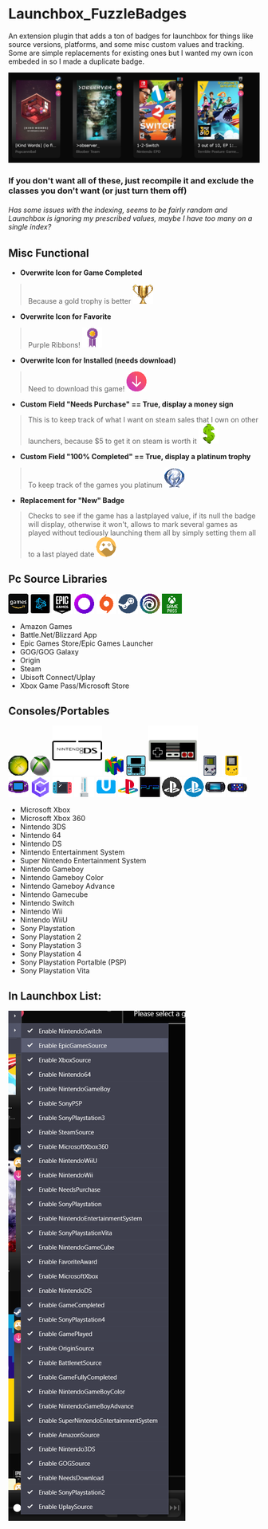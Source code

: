 # Launchbox_FuzzleBadges
An extension plugin that adds a ton of badges for launchbox for things like source versions, platforms, and some misc custom values and tracking. 
Some are simple replacements for existing ones but I wanted my own icon embeded in so I made a duplicate badge.

![Example](img/lbBadgesExample.PNG)
### If you don't want all of these, just recompile it and exclude the classes you don't want (or just turn them off)

###### Has some issues with the indexing, seems to be fairly random and Launchbox is ignoring my prescribed values, maybe I have too many on a single index?

## Misc Functional
* **Overwrite Icon for Game Completed**
> Because a gold trophy is better
![GoldTrophy](img/icons/GameCompletedBadge.png)

* **Overwrite Icon for Favorite**
> Purple Ribbons!
![PurpleRibbon](img/icons/FavoriteBadge.png)

* **Overwrite Icon for Installed (needs download)**
> Need to download this game!
![NeedsDownload](img/icons/NeedsDownloadBadge.png)

* **Custom Field "Needs Purchase" == True, display a money sign** 
> This is to keep track of what I want on steam sales that I own on other launchers, because $5 to get it on steam is worth it
![Purchase](img/icons/NeedsPurchaseBadge.png)

* **Custom Field "100% Completed" == True, display a platinum trophy** 
> To keep track of the games you platinum
![Platinum](img/icons/FullyCompletedBadge.png)

* **Replacement for "New" Badge**
> Checks to see if the game has a lastplayed value, if its null the badge will display, otherwise it won't, allows to mark several games as played without tediously launching them all by simply setting them all to a last played date
![NewGameBadge](img/icons/PlayedBadge.png)


## Pc Source Libraries
![Amazon](img/icons/AmazonGamesBadge.png)
![Battlenet](img/icons/BattlenetBadge.png)
![Epic](img/icons/EpicGamesBadge.png)
![GOG](img/icons/GoGGalaxyBadge.png)
![Origin](img/icons/OriginBadge.png)
![Steam](img/icons/SteamBadge.png)
![Ubisoft](img/icons/UplayBadge.png)
![Xbox](img/icons/XboxBadge.png)
* Amazon Games
* Battle.Net/Blizzard App
* Epic Games Store/Epic Games Launcher
* GOG/GOG Galaxy
* Origin
* Steam
* Ubisoft Connect/Uplay
* Xbox Game Pass/Microsoft Store

## Consoles/Portables
![Xbox](img/icons/XboxConsole.png)
![360](img/icons/Xbox360Console.png)
![DS](img/icons/NintendoDSConsole.png)
![64](img/icons/Nintendo64Console.png)
![3DS](img/icons/Nintendo3DSConsole.png)
![NES](img/icons/NintendoEntertainmentSystemConsole.png)
![GB](img/icons/NintendoGameboyConsole.png)
![GBC](img/icons/NintendoGameboyColorConsole.png)
![GBA](img/icons/NintendoGameboyAdvanceConsole.png)
![GCN](img/icons/NintendoGamecubeConsole.png)
![NS](img/icons/NintendoSwitchConsole.png)
![Wii](img/icons/NintendoWiiConsole.png)
![WiiU](img/icons/NintendoWiiUConsole.png)
![PS](img/icons/SonyPlaystationConsole.png)
![PS2](img/icons/SonyPlaystation2Console.png)
![PS3](img/icons/SonyPlaystation3Console.png)
![PS4](img/icons/SonyPlaystation4Console.png)
![PSP](img/icons/SonyPSPConsole.png)
![PSV](img/icons/SonyVitaConsole.png)
* Microsoft Xbox
* Microsoft Xbox 360
* Nintendo 3DS
* Nintendo 64
* Nintendo DS
* Nintendo Entertainment System
* Super Nintendo Entertainment System
* Nintendo Gameboy
* Nintendo Gameboy Color
* Nintendo Gameboy Advance
* Nintendo Gamecube
* Nintendo Switch
* Nintendo Wii
* Nintendo WiiU
* Sony Playstation
* Sony Playstation 2
* Sony Playstation 3
* Sony Playstation 4
* Sony Playstation Portalble (PSP)
* Sony Playstation Vita

## In Launchbox List:
![Example](img/badgelist.PNG)
